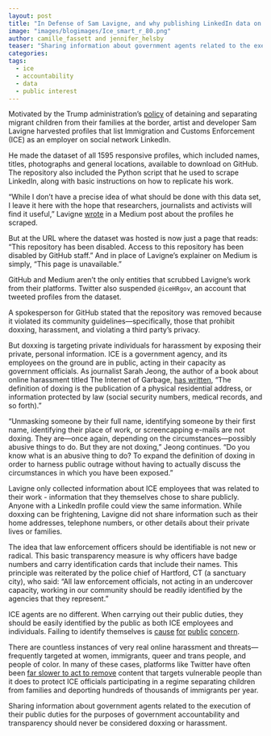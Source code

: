 ```yaml
---
layout: post
title: "In Defense of Sam Lavigne, and why publishing LinkedIn data on ICE employees is in the public interest"
image: "images/blogimages/Ice_smart_r_80.png"
author: camille_fassett and jennifer_helsby
teaser: "Sharing information about government agents related to the execution of their public duties for the purposes of government accountability and transparency should never be considered doxxing or harassment."
categories:
tags:
  - ice
  - accountability
  - data
  - public interest
---
```


Motivated by the Trump administration’s [policy](https://www.washingtonpost.com/news/fact-checker/wp/2018/06/19/the-facts-about-trumps-policy-of-separating-families-at-the-border/) of detaining and separating migrant children from their families at the border, artist and developer Sam Lavigne harvested profiles that list Immigration and Customs Enforcement (ICE) as an employer on social network LinkedIn.

He made the dataset of all 1595 responsive profiles, which included names, titles, photographs and general locations, available to download on GitHub. The repository also included the Python script that he used to scrape LinkedIn, along with basic instructions on how to replicate his work.

“While I don’t have a precise idea of what should be done with this data set, I leave it here with the hope that researchers, journalists and activists will find it useful,” Lavigne [wrote](https://web.archive.org/web/20180619140914/https://medium.com/@samlavigne/downloading-the-profiles-of-everyone-on-linkedin-who-works-for-ice-c4e0ff6b065e) in a Medium post about the profiles he scraped.

But at the URL where the dataset was hosted is now just a page that reads: “This repository has been disabled. Access to this repository has been disabled by GitHub staff.” And in place of Lavigne’s explainer on Medium is simply, “This page is unavailable.”

GitHub and Medium aren’t the only entities that scrubbed Lavigne’s work from their platforms. Twitter also suspended ``@iceHRgov``, an account that tweeted profiles from the dataset.

A spokesperson for GitHub stated that the repository was removed because it violated its community guidelines—specifically, those that prohibit doxxing, harassment, and violating a third party’s privacy.

But doxxing is targeting private individuals for harassment by exposing their private, personal information. ICE is a government agency, and its employees on the ground are in public, acting in their capacity as government officials. As journalist Sarah Jeong, the author of a book about online harassment titled The Internet of Garbage, [has written](https://sarahjeong.net/2015/07/08/stop-diluting-the-definition-of-dox/), “The definition of doxing is the publication of a physical residential address, or information protected by law (social security numbers, medical records, and so forth).”

“Unmasking someone by their full name, identifying someone by their first name, identifying their place of work, or screencapping e-mails are not doxing. They are—once again, depending on the circumstances—possibly abusive things to do. But they are not doxing,” Jeong continues. “Do you know what is an abusive thing to do? To expand the definition of doxing in order to harness public outrage without having to actually discuss the circumstances in which you have been exposed.”

Lavigne only collected information about ICE employees that was related to their work - information that they themselves chose to share publicly. Anyone with a LinkedIn profile could view the same information. While doxxing can be frightening, Lavigne did not share information such as their home addresses, telephone numbers, or other details about their private lives or families.

The idea that law enforcement officers should be identifiable is not new or radical. This basic transparency measure is why officers have badge numbers and carry identification cards that include their names. This principle was reiterated by the police chief of Hartford, CT (a sanctuary city), who said: “All law enforcement officials, not acting in an undercover capacity, working in our community should be readily identified by the agencies that they represent.”

ICE agents are no different. When carrying out their public duties, they should be easily identified by the public as both ICE employees and individuals. Failing to identify themselves is [cause](https://losangeles.cbslocal.com/2017/02/23/la-mayor-to-ice-agents-stop-misidentifying-yourselves/) [for](https://www.kqed.org/news/11642905/s-f-police-commissioners-want-ice-agents-to-stop-impersonating-police) [public](https://www.thedailybeast.com/trumps-immigration-goon-squad-pretends-to-be-police-in-nyc) [concern](https://www.huffingtonpost.com/entry/deceptive-tactics-by-ice-show-why-local-officials-should_us_58f7b3b5e4b0f5cf16c7bba3).

There are countless instances of very real online harassment and threats—frequently targeted at women, immigrants, queer and trans people, and people of color. In many of these cases, platforms like Twitter have often been [far slower to act to remove](https://splinternews.com/twitter-is-punishing-users-who-tweeted-our-stephen-mill-1826993497) content that targets vulnerable people than it does to protect ICE officials participating in a regime separating children from families and deporting hundreds of thousands of immigrants per year.

Sharing information about government agents related to the execution of their public duties for the purposes of government accountability and transparency should never be considered doxxing or harassment.
